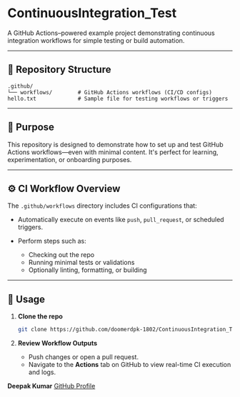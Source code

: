 # ContinuousIntegration\_Test

A GitHub Actions–powered example project demonstrating continuous integration workflows for simple testing or build automation.

---

## 📂 Repository Structure

```
.github/
└── workflows/        # GitHub Actions workflows (CI/CD configs)
hello.txt             # Sample file for testing workflows or triggers
```

---

## 🎯 Purpose

This repository is designed to demonstrate how to set up and test GitHub Actions workflows—even with minimal content. It's perfect for learning, experimentation, or onboarding purposes.

---

## ⚙️ CI Workflow Overview

The `.github/workflows` directory includes CI configurations that:

* Automatically execute on events like `push`, `pull_request`, or scheduled triggers.
* Perform steps such as:

  * Checking out the repo
  * Running minimal tests or validations
  * Optionally linting, formatting, or building

---

## 🚀 Usage

1. **Clone the repo**

   ```bash
   git clone https://github.com/doomerdpk-1802/ContinuousIntegration_Test.git
   ```
2. **Review Workflow Outputs**

   * Push changes or open a pull request.
   * Navigate to the **Actions** tab on GitHub to view real-time CI execution and logs.



**Deepak Kumar**
[GitHub Profile](https://github.com/doomerdpk-1802)
